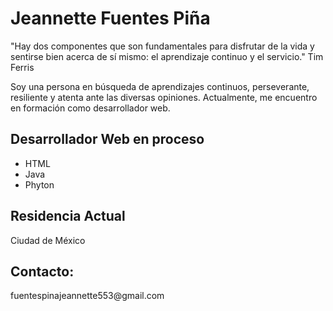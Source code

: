 <h1>Jeannette Fuentes Piña</h1>  
<p>"Hay dos componentes que son fundamentales para disfrutar de la vida y sentirse bien acerca de sí mismo: el aprendizaje continuo y el servicio."
Tim Ferris</p>
<p>Soy una persona en búsqueda de aprendizajes continuos, perseverante, resiliente y atenta ante las diversas opiniones. Actualmente, me encuentro en formación como desarrollador web.</p>
<h2>Desarrollador Web en proceso</h2>
<ul> 
<li>HTML</li>
<li>Java</li>
<li>Phyton</li>
</ul> 
<h2>Residencia Actual</h2>
Ciudad de México
<h2>Contacto:</h2>
<p> fuentespinajeannette553@gmail.com </p>

<!---
Je56anette/Je56anette is a ✨ special ✨ repository because its `README.md` (this file) appears on your GitHub profile.
You can click the Preview link to take a look at your changes.
--->
